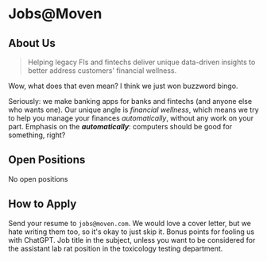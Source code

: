 # Jobs@Moven

## About Us

>  Helping legacy FIs and fintechs deliver unique data-driven insights to better address customers' financial wellness.

Wow, what does that even mean?  I think we just won buzzword bingo.

Seriously: we make banking apps for banks and fintechs (and anyone else who wants one).  Our unique angle is *financial wellness*, which means we try to help you manage your finances *automatically*, without any work on your part.  Emphasis on the ***automatically***: computers should be good for something, right?

## Open Positions

No open positions

<!-- filled for now
[**Full Stack Engineer/Architect (remote/worldwide)**](full-stack.md) - We make mobile apps and a custom backend. The job description has the details, but our backend is Node.js/Postgresql and our frontend is React Native.  Mid- to senior-level.

[**Support Engineer**](support.md) - We love our customers!  Help us keep them happy! Mid-level.  Remote (US).

[**Cloud Infrastructure Engineer**](infra.md) - We are all-in on cloud computing (especially Kubernetes), but it's a lot of work.  Help us build and run it!  Mid- to senior-level.  Remote (US).

[**QA Engineer**](qa.md) - We ~write perfect code and don't need QA~ occasionally make mistakes.  Help us keep the egg off our face! Junior to mid-level.  Remote (worldwide).
-->

## How to Apply

Send your resume to `jobs@moven.com`.  We would love a cover letter, but we hate writing them too, so it's okay to just skip it.  Bonus points for fooling us with ChatGPT.  Job title in the subject, unless you want to be considered for the assistant lab rat position in the toxicology testing department.
